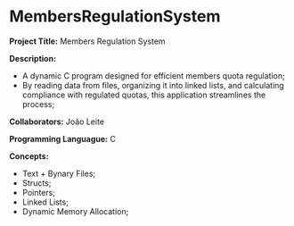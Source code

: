 # MembersRegulationSystem

**Project Title:** Members Regulation System

**Description:** 
- A dynamic C program designed for efficient members quota regulation;
- By reading data from files, organizing it into linked lists, and calculating compliance with regulated quotas, this application streamlines the process;

**Collaborators:** João Leite




**Programming Languague:** C

**Concepts:**
- Text + Bynary Files;
- Structs;
- Pointers;
- Linked Lists;
- Dynamic Memory Allocation;
